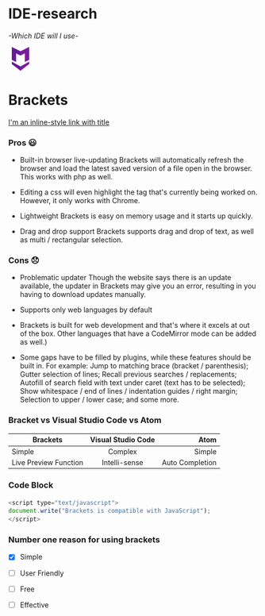 # IDE-research
*-Which IDE will I use-*

![alt text](https://github.com/adam-p/markdown-here/raw/master/src/common/images/icon48.png)

 # Brackets
 
[I'm an inline-style link with title](https://www.google.com "Google's Homepage")

  ### Pros :smiley:
 
 - Built-in browser live-updating
Brackets will automatically refresh the browser and load the latest saved version of a file open in the browser. This works with php as well. 
- Editing a css will even highlight the tag that's currently being worked on. However, it only works with Chrome.

- Lightweight
Brackets is easy on memory usage and it starts up quickly.



- Drag and drop support
Brackets supports drag and drop of text, as well as multi / rectangular selection.


### Cons :disappointed:

 - Problematic updater
Though the website says there is an update available, the updater in Brackets may give you an error, resulting in you having to download updates manually.

 - Supports only web languages by default <but>
-  Brackets is built for web development and that's where it excels at out of the box. Other languages that have a CodeMirror mode can be added as well.)
  
  
<and language support plugins can be added>

- Some gaps have to be filled by plugins, while these features should be built in.
For example: Jump to matching brace (bracket / parenthesis);
Gutter selection of lines;
Recall previous searches / replacements;
Autofill of search field with text under caret (text has to be selected);
Show whitespace / end of lines / indentation guides / right margin;
Selection to upper / lower case;
and some more.


### Bracket vs Visual Studio Code vs Atom

| Brackets      | Visual Studio Code          | Atom  |
| ------------- |:-------------:| -----:|
| Simple               | Complex | Simple |
| Live Preview Function    | Intelli-sense      |  Auto Completion |


### Code Block

```javascript
<script type="text/javascript">  
document.write("Brackets is compatible with JavaScript");  
</script>  
```

### Number one reason for using brackets

 * [x] Simple
 * [ ] User Friendly
 * [ ] Free
 * [ ] Effective 
 




